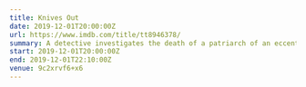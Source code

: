 ```yaml
---
title: Knives Out
date: 2019-12-01T20:00:00Z
url: https://www.imdb.com/title/tt8946378/
summary: A detective investigates the death of a patriarch of an eccentric, combative family.
start: 2019-12-01T20:00:00Z
end: 2019-12-01T22:10:00Z
venue: 9c2xrvf6+x6
---
```

